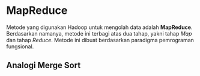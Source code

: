 # MapReduce

Metode yang digunakan Hadoop untuk mengolah data adalah __MapReduce__.
Berdasarkan namanya, metode ini terbagi atas dua tahap, yakni tahap _Map_
dan tahap _Reduce_. Metode ini dibuat berdasarkan paradigma pemrograman
fungsional.


## Analogi Merge Sort
